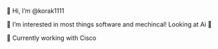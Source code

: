 👋 Hi, I’m @korak1111

👀 I’m interested in most things software and mechincal! Looking at Ai 👀

📍 Currently working with Cisco


<!---
korak1111/korak1111 is a ✨ special ✨ repository because its `README.md` (this file) appears on your GitHub profile.
You can click the Preview link to take a look at your changes.
--->
